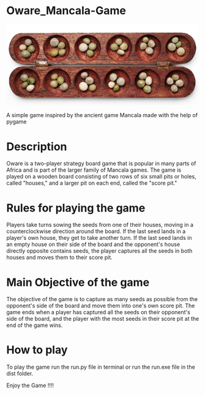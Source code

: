 # Oware_Mancala-Game

![Oware Mancala](./OwareHeading.jpg)

A simple game inspired by the ancient game Mancala made with the help of pygame

# Description
Oware is a two-player strategy board game that is popular in many parts of Africa and is part of the larger family of Mancala games. The game is played on a wooden board consisting of two rows of six small pits or holes, called "houses," and a larger pit on each end, called the "score pit." 


# Rules for playing the game
Players take turns sowing the seeds from one of their houses, moving in a counterclockwise direction around the board. 
 If the last seed lands in a player's own house, they get to take another turn. 
 If the last seed lands in an empty house on their side of the board and the opponent's house directly opposite contains seeds, the player captures all the seeds in both houses and moves them to their score pit.

# Main Objective of the game
The objective of the game is to capture as many seeds as possible from the opponent's side of the board and move them into one's own score pit. 
 The game ends when a player has captured all the seeds on their opponent's side of the board, and the player with the most seeds in their score pit at the end of the game wins.

 # How to play 
 To play the game run the run.py file in terminal or run the run.exe file in the dist folder. 
 
 Enjoy the Game !!!!

 

